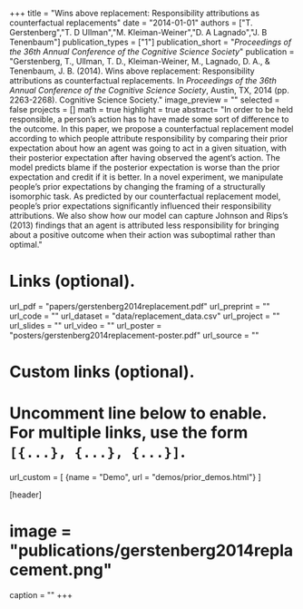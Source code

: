 +++
title = "Wins above replacement: Responsibility attributions as counterfactual replacements"
date = "2014-01-01"
authors = ["T. Gerstenberg","T. D Ullman","M. Kleiman-Weiner","D. A Lagnado","J. B Tenenbaum"]
publication_types = ["1"]
publication_short = "_Proceedings of the 36th Annual Conference of the Cognitive Science Society_"
publication = "Gerstenberg, T., Ullman, T. D., Kleiman-Weiner, M., Lagnado, D. A., & Tenenbaum, J. B. (2014). Wins above replacement: Responsibility attributions as counterfactual replacements. In _Proceedings of the 36th Annual Conference of the Cognitive Science Society_, Austin, TX, 2014 (pp. 2263-2268). Cognitive Science Society."
image_preview = ""
selected = false
projects = []
math = true
highlight = true
abstract= "In order to be held responsible, a person’s action has to have made some sort of difference to the outcome. In this paper, we propose a counterfactual replacement model according to which people attribute responsibility by comparing their prior expectation about how an agent was going to act in a given situation, with their posterior expectation after having observed the agent’s action. The model predicts blame if the posterior expectation is worse than the prior expectation and credit if it is better. In a novel experiment, we manipulate people’s prior expectations by changing the framing of a structurally isomorphic task. As predicted by our counterfactual replacement model, people’s prior expectations significantly influenced their responsibility attributions. We also show how our model can capture Johnson and Rips’s (2013) findings that an agent is attributed less responsibility for bringing about a positive outcome when their action was suboptimal rather than optimal."

# Links (optional).
url_pdf = "papers/gerstenberg2014replacement.pdf"
url_preprint = ""
url_code = ""
url_dataset = "data/replacement_data.csv"
url_project = ""
url_slides = ""
url_video = ""
url_poster = "posters/gerstenberg2014replacement-poster.pdf"
url_source = ""

# Custom links (optional).
#   Uncomment line below to enable. For multiple links, use the form `[{...}, {...}, {...}]`.
url_custom = [
{name = "Demo", url = "demos/prior_demos.html"}
]

[header]
# image = "publications/gerstenberg2014replacement.png"
caption = ""
+++